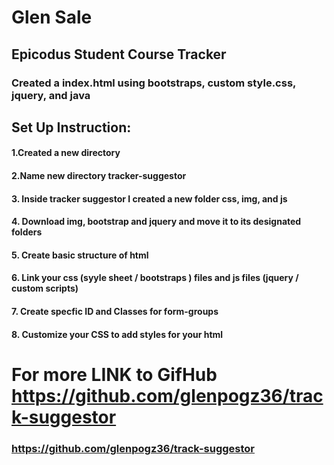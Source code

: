 # Glen Sale
## Epicodus Student Course Tracker
### Created a index.html using bootstraps, custom style.css, jquery, and java

## Set Up Instruction:
#### 1.Created a new directory
#### 2.Name new directory tracker-suggestor
#### 3. Inside tracker suggestor I created a new folder css, img, and js
#### 4. Download img, bootstrap and jquery and move it to its designated folders
#### 5.  Create basic structure of html
#### 6. Link your css (syyle sheet / bootstraps ) files and js files (jquery / custom scripts)
#### 7. Create specfic ID and Classes for form-groups
#### 8. Customize your CSS to add styles for your html


# For more LINK to GifHub https://github.com/glenpogz36/track-suggestor


### https://github.com/glenpogz36/track-suggestor
